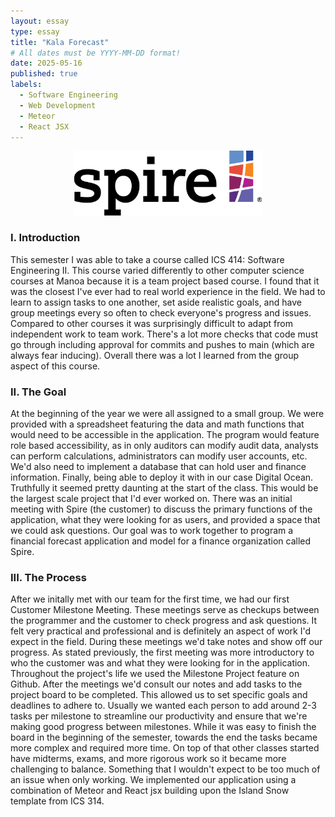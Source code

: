 ```yaml
---
layout: essay
type: essay
title: "Kala Forecast"
# All dates must be YYYY-MM-DD format!
date: 2025-05-16
published: true
labels:
  - Software Engineering
  - Web Development
  - Meteor
  - React JSX
---
```


<p align="center">
<img width="300px" img class="img-fluid" src="../img/spire-logo.png">
</p>

### I. Introduction
This semester I was able to take a course called ICS 414: Software Engineering II. This course varied differently to other computer science courses at Manoa because it is a team project based course. I found that it was the closest I've ever had to real world experience in the field. We had to learn to assign tasks to one another, set aside realistic goals, and have group meetings every so often to check everyone's progress and issues. Compared to other courses it was surprisingly difficult to adapt from independent work to team work. There's a lot more checks that code must go through including approval for commits and pushes to main (which are always fear inducing). Overall there was a lot I learned from the group aspect of this course. 

### II. The Goal
At the beginning of the year we were all assigned to a small group. We were provided with a spreadsheet featuring the data and math functions that would need to be accessible in the application. The program would feature role based accessibility, as in only auditors can modify audit data, analysts can perform calculations, administrators can modify user accounts, etc. We'd also need to implement a database that can hold user and finance information. Finally, being able to deploy it with in our case Digital Ocean. Truthfully it seemed pretty daunting at the start of the class. This would be the largest scale project that I'd ever worked on. There was an initial meeting with Spire (the customer) to discuss the primary functions of the application, what they were looking for as users, and provided a space that we could ask questions. Our goal was to work together to program a financial forecast application and model for a finance organization called Spire.

### III. The Process
After we initally met with our team for the first time, we had our first Customer Milestone Meeting. These meetings serve as checkups between the programmer and the customer to check progress and ask questions. It felt very practical and professional and is definitely an aspect of work I'd expect in the field. During these meetings we'd take notes and show off our progress. As stated previously, the first meeting was more introductory to who the customer was and what they were looking for in the application. Throughout the project's life we used the Milestone Project feature on Github. After the meetings we'd consult our notes and add tasks to the project board to be completed. This allowed us to set specific goals and deadlines to adhere to. Usually we wanted each person to add around 2-3 tasks per milestone to streamline our productivity and ensure that we're making good progress between milestones. While it was easy to finish the board in the beginning of the semester, towards the end the tasks became more complex and required more time. On top of that other classes started have midterms, exams, and more rigorous work so it became more challenging to balance. Something that I wouldn't expect to be too much of an issue when only working. We implemented our application using a combination of Meteor and React jsx building upon the Island Snow template from ICS 314.
